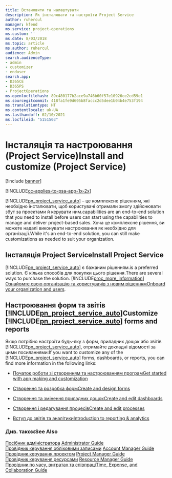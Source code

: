 ```yaml
---
title: Встановити та налаштувати
description: Як інсталювати та настроїти Project Service
author: ruhercul
manager: kfend
ms.service: project-operations
ms.custom: ''
ms.date: 8/03/2018
ms.topic: article
ms.author: ruhercul
audience: Admin
search.audienceType:
- admin
- customizer
- enduser
search.app:
- D365CE
- D365PS
- ProjectOperations
ms.openlocfilehash: 89c480177b2ace9a746b60f57e10926ce2cd59e1
ms.sourcegitcommit: 418fa1fe9d605b8faccc2d5dee1b04b4e753f194
ms.translationtype: HT
ms.contentlocale: uk-UA
ms.lasthandoff: 02/10/2021
ms.locfileid: "5151503"
---
```

# <a name="install-and-customize-project-service"></a><span data-ttu-id="cc864-103">Інсталяція та настроювання (Project Service)</span><span class="sxs-lookup"><span data-stu-id="cc864-103">Install and customize (Project Service)</span></span>

[!include [banner](../includes/psa-now-project-operations.md)]

[!INCLUDE[cc-applies-to-psa-app-1x-2x](../includes/cc-applies-to-psa-app-1x-2x.md)]

[!INCLUDE[pn_project_service_auto](../includes/pn-project-service-auto.md)] <span data-ttu-id="cc864-104">– це комплексне рішенням, які необхідно інсталювати, щоб користувачі отримали змогу здійснювати збут за проектами й керувати ним.</span><span class="sxs-lookup"><span data-stu-id="cc864-104">capabilities are an end-to-end solution that you need to install before users can start using the capabilities to manage and deliver project-based sales.</span></span> <span data-ttu-id="cc864-105">Хоча це комплексне рішення, ви можете надалі виконувати настроювання як необхідно для організації.</span><span class="sxs-lookup"><span data-stu-id="cc864-105">While it's an end-to-end solution, you can still make customizations as needed to suit your organization.</span></span>  
<!-- TODO: I expect to find the information on how to get and install this here. Please find that and add it here. Same for Project Service.--> 
  
## <a name="install-project-service"></a><span data-ttu-id="cc864-106">Інсталяція Project Service</span><span class="sxs-lookup"><span data-stu-id="cc864-106">Install Project Service</span></span>  
 [!INCLUDE[pn_project_service_auto](../includes/pn-project-service-auto.md)] <span data-ttu-id="cc864-107">є бажаним рішенням.</span><span class="sxs-lookup"><span data-stu-id="cc864-107">is a preferred solution.</span></span> <span data-ttu-id="cc864-108">Є кілька способів для покупки цього рішення.</span><span class="sxs-lookup"><span data-stu-id="cc864-108">There are several ways to purchase the solution.</span></span> [!INCLUDE[proc_more_information](../includes/proc-more-information.md)] <span data-ttu-id="cc864-109">[Ознайомте свою організацію та користувачів з новим рішенням](https://docs.microsoft.com/dynamics365/customerengagement/on-premises/admin/onboard-your-organization-and-users-to-dynamics-365-online)</span><span class="sxs-lookup"><span data-stu-id="cc864-109">[Onboard your organization and users](https://docs.microsoft.com/dynamics365/customerengagement/on-premises/admin/onboard-your-organization-and-users-to-dynamics-365-online).</span></span>  
  
## <a name="customize-pn_project_service_auto-forms-and-reports"></a><span data-ttu-id="cc864-110">Настроювання форм та звітів [!INCLUDE[pn_project_service_auto](../includes/pn-project-service-auto.md)]</span><span class="sxs-lookup"><span data-stu-id="cc864-110">Customize [!INCLUDE[pn_project_service_auto](../includes/pn-project-service-auto.md)] forms and reports</span></span>  
 <span data-ttu-id="cc864-111">Якщо потрібно настроїти будь-яку з форм, приладних дощок або звітів [!INCLUDE[pn_project_service_auto](../includes/pn-project-service-auto.md)], отримайте докладні відомості за цими посиланнями:</span><span class="sxs-lookup"><span data-stu-id="cc864-111">If you want to customize any of the [!INCLUDE[pn_project_service_auto](../includes/pn-project-service-auto.md)] forms, dashboards, or reports, you can find more information in the following links:</span></span>  
  
- [<span data-ttu-id="cc864-112">Початок роботи зі створенням та настроюванням програм</span><span class="sxs-lookup"><span data-stu-id="cc864-112">Get started with app making and customization</span></span>](https://docs.microsoft.com/dynamics365/customerengagement/on-premises/customize/getting-started-customization)  
  
- [<span data-ttu-id="cc864-113">Створення та розробка форм</span><span class="sxs-lookup"><span data-stu-id="cc864-113">Create and design forms</span></span>](https://docs.microsoft.com/dynamics365/customerengagement/on-premises/customize/create-design-forms)  
  
- [<span data-ttu-id="cc864-114">Створення та змінення приладних дощок</span><span class="sxs-lookup"><span data-stu-id="cc864-114">Create and edit dashboards</span></span>](https://docs.microsoft.com/dynamics365/customerengagement/on-premises/customize/create-edit-dashboards)  
  
- [<span data-ttu-id="cc864-115">Створення і редагування процесів</span><span class="sxs-lookup"><span data-stu-id="cc864-115">Create and edit processes</span></span>](https://docs.microsoft.com/dynamics365/customerengagement/on-premises/customize/guide-staff-through-common-tasks-processes)  
  
- [<span data-ttu-id="cc864-116">Вступ до звітів та аналітики</span><span class="sxs-lookup"><span data-stu-id="cc864-116">Introduction to reporting & analytics</span></span>](https://docs.microsoft.com/dynamics365/customerengagement/on-premises/analytics/reporting-analytics-with-dynamics-365)  
  
### <a name="see-also"></a><span data-ttu-id="cc864-117">Див. також</span><span class="sxs-lookup"><span data-stu-id="cc864-117">See Also</span></span>  
 <span data-ttu-id="cc864-118">[Посібник адміністратора](../psa/admin-guide.md) </span><span class="sxs-lookup"><span data-stu-id="cc864-118">[Administrator Guide](../psa/admin-guide.md) </span></span>  
 <span data-ttu-id="cc864-119">[Провідник керування обліковими записами](../psa/account-manager-guide.md) </span><span class="sxs-lookup"><span data-stu-id="cc864-119">[Account Manager Guide](../psa/account-manager-guide.md) </span></span>  
 <span data-ttu-id="cc864-120">[Провідник керування проектом](../psa/project-manager-guide.md) </span><span class="sxs-lookup"><span data-stu-id="cc864-120">[Project Manager Guide](../psa/project-manager-guide.md) </span></span>  
 <span data-ttu-id="cc864-121">[Провідник керування ресурсами](../psa/resource-manager-guide.md) </span><span class="sxs-lookup"><span data-stu-id="cc864-121">[Resource Manager Guide](../psa/resource-manager-guide.md) </span></span>  
 [<span data-ttu-id="cc864-122">Провідник по часу, витратах та співпраці</span><span class="sxs-lookup"><span data-stu-id="cc864-122">Time, Expense, and Collaboration Guide</span></span>](../psa/time-expense-collaboration-guide.md)
